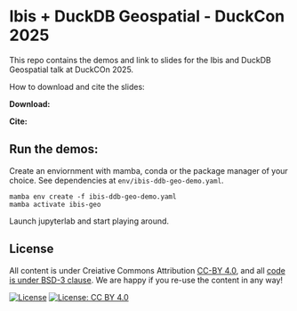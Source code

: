 # Ibis + DuckDB Geospatial - DuckCon 2025  

This repo contains the demos and link to slides for the Ibis and DuckDB Geospatial talk at DuckCOn 2025. 

How to download and cite the slides: 

**Download:** 

**Cite:** 

## Run the demos:
Create an enviornment with mamba, conda or the package manager of your choice. See dependencies at `env/ibis-ddb-geo-demo.yaml`.    

```
mamba env create -f ibis-ddb-geo-demo.yaml
mamba activate ibis-geo
```

Launch jupyterlab and start playing around. 


## License

All content is under Creiative Commons Attribution [CC-BY 4.0](https://creativecommons.org/licenses/by/4.0/legalcode.txt), and all [code is under BSD-3 clause](https://github.com/ncclementi/ibis-duckcon-2025/blob/main/LICENSE). We are happy if you re-use the content in any way!

[![License](https://img.shields.io/badge/License-BSD%203--Clause-blue.svg)](https://opensource.org/licenses/BSD-3-Clause) [![License: CC BY 4.0](https://img.shields.io/badge/License-CC%20BY%204.0-lightgrey.svg)](https://creativecommons.org/licenses/by/4.0/)











